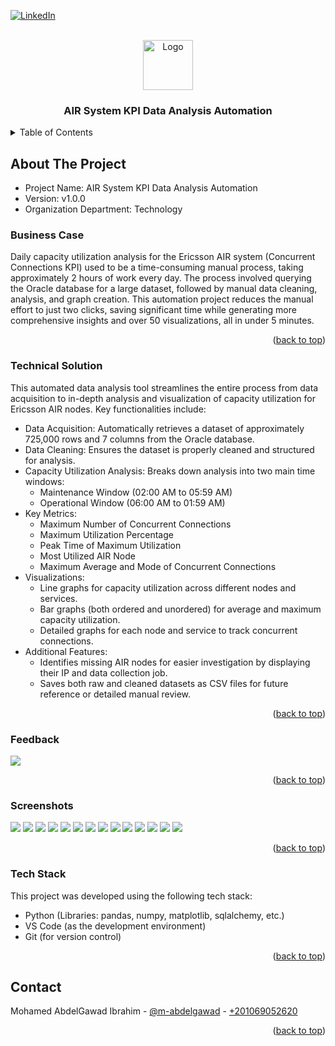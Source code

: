 <a name="readme-top"></a>

[![LinkedIn][linkedin-shield]][linkedin-url]



<!-- PROJECT LOGO -->
<br />
<div align="center">
  <img src="readme_files/logo.png" alt="Logo" width="80" height="80">
  <h3 align="center">AIR System KPI Data Analysis Automation</h3>
</div>

<!-- TABLE OF CONTENTS -->
<details>
  <summary>Table of Contents</summary>
  <ol>
    <li>
      <a href="#about-the-project">About The Project</a>
      <ul>
        <li><a href="#business-case">Business Case</a></li>
        <li><a href="#technical-solution">Technical Solution</a></li>
        <li><a href="#feedback">Feedback</a></li>
        <li><a href="#screenshots">Screenshots</a></li>
        <li><a href="#tech-stack">Tech Stack</a></li>
      </ul>
    </li>
    <li><a href="#contact">Contact</a></li>
  </ol>
</details>



<!-- ABOUT THE PROJECT -->
## About The Project


* Project Name: AIR System KPI Data Analysis Automation
* Version: v1.0.0
* Organization Department: Technology


### Business Case
Daily capacity utilization analysis for the Ericsson AIR system (Concurrent Connections KPI) used to be a time-consuming manual process, taking approximately 2 hours of work every day. The process involved querying the Oracle database for a large dataset, followed by manual data cleaning, analysis, and graph creation. This automation project reduces the manual effort to just two clicks, saving significant time while generating more comprehensive insights and over 50 visualizations, all in under 5 minutes.

<p align="right">(<a href="#readme-top">back to top</a>)</p>


### Technical Solution
This automated data analysis tool streamlines the entire process from data acquisition to in-depth analysis and visualization of capacity utilization for Ericsson AIR nodes. Key functionalities include:

* Data Acquisition: Automatically retrieves a dataset of approximately 725,000 rows and 7 columns from the Oracle database.
* Data Cleaning: Ensures the dataset is properly cleaned and structured for analysis.
* Capacity Utilization Analysis: Breaks down analysis into two main time windows:
  * Maintenance Window (02:00 AM to 05:59 AM)
  * Operational Window (06:00 AM to 01:59 AM)
* Key Metrics:
  * Maximum Number of Concurrent Connections
  * Maximum Utilization Percentage
  * Peak Time of Maximum Utilization
  * Most Utilized AIR Node
  * Maximum Average and Mode of Concurrent Connections
* Visualizations:
  * Line graphs for capacity utilization across different nodes and services.
  * Bar graphs (both ordered and unordered) for average and maximum capacity utilization.
  * Detailed graphs for each node and service to track concurrent connections.
* Additional Features:
  * Identifies missing AIR nodes for easier investigation by displaying their IP and data collection job.
  * Saves both raw and cleaned datasets as CSV files for future reference or detailed manual review.


<p align="right">(<a href="#readme-top">back to top</a>)</p>


### Feedback

<img src="readme_files/feedback.png">

<p align="right">(<a href="#readme-top">back to top</a>)</p>


### Screenshots

<img src="readme_files/2.png">
<img src="readme_files/3.png">
<img src="readme_files/4.png">
<img src="readme_files/5.png">
<img src="readme_files/6.png">
<img src="readme_files/7.png">
<img src="readme_files/8.png">
<img src="readme_files/9.png">
<img src="readme_files/10.png">
<img src="readme_files/11.png">
<img src="readme_files/12.png">
<img src="readme_files/13.png">
<img src="readme_files/14.png">
<img src="readme_files/15.png">

<p align="right">(<a href="#readme-top">back to top</a>)</p>


### Tech Stack

This project was developed using the following tech stack:

* Python (Libraries: pandas, numpy, matplotlib, sqlalchemy, etc.)
* VS Code (as the development environment)
* Git (for version control)

<p align="right">(<a href="#readme-top">back to top</a>)</p>


<!-- CONTACT -->
## Contact

Mohamed AbdelGawad Ibrahim - [@m-abdelgawad](https://www.linkedin.com/in/m-abdelgawad/) - <a href="tel:+201069052620">+201069052620</a>

<p align="right">(<a href="#readme-top">back to top</a>)</p>


<!-- MARKDOWN LINKS & IMAGES -->
<!-- https://www.markdownguide.org/basic-syntax/#reference-style-links -->
[linkedin-shield]: https://img.shields.io/badge/-LinkedIn-black.svg?style=for-the-badge&logo=linkedin&colorB=555
[linkedin-url]: https://www.linkedin.com/in/m-abdelgawad/
